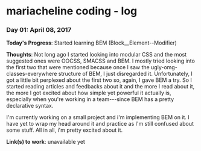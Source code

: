 # mariacheline coding - log

### Day 01: April 08, 2017

**Today's Progress**: Started learning BEM (Block__Element--Modifier)

**Thoughts**: Not long ago I started looking into modular CSS and the most suggested ones were OOCSS, SMACSS and BEM. I mostly tried looking into the first two that were mentioned because once I saw the ugly-omg-classes-everywhere structure of BEM, I just disregarded it. Unfortunately, I got a little bit perplexed about the first two so, again, I gave BEM a try. So I started reading articles and feedbacks about it and the more I read about it, the more I got excited about how simple yet powerful it actually is, especially when you're working in a team---since BEM has a pretty declarative syntax.

I'm currently working on a small project and i'm implementing BEM on it. I have yet to wrap my head around it and practice as I'm still confused about some stuff.
All in all, i'm pretty excited about it.

**Link(s) to work**: unavailable yet
